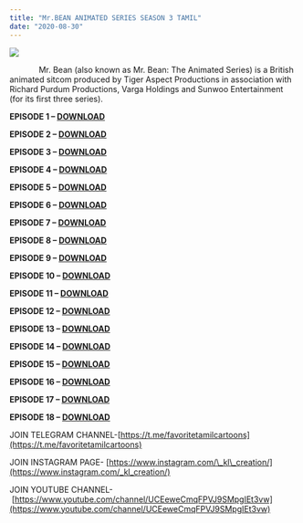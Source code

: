 ```yaml
---
title: "Mr.BEAN ANIMATED SERIES SEASON 3 TAMIL"
date: "2020-08-30"
---
```


[![](https://1.bp.blogspot.com/-RluNHuHiY_4/X0erJrVlRrI/AAAAAAAAAYc/RLyL_ylXT8gCTZdAl-evUa00tbAg-IvUwCLcBGAsYHQ/s640/MR.BEAN.jpg)](https://1.bp.blogspot.com/-RluNHuHiY_4/X0erJrVlRrI/AAAAAAAAAYc/RLyL_ylXT8gCTZdAl-evUa00tbAg-IvUwCLcBGAsYHQ/s1600/MR.BEAN.jpg)

             Mr. Bean (also known as Mr. Bean: The Animated Series) is a British animated sitcom produced by Tiger Aspect Productions in association with Richard Purdum Productions, Varga Holdings and Sunwoo Entertainment (for its first three series).

**EPISODE 1 – [DOWNLOAD](https://mega.nz/file/aslVWJhQ#XH2dGvcChc1c6BG_001uI-AkfqV2pVIG2b1jsMJNVac)**

**EPISODE 2 – [DOWNLOAD](https://mega.nz/file/34ljhRrZ#6OlTR9jot3ueZA0bSpMJt9xXUs8wKY5zc2-CoMw8LSc)**

**EPISODE 3 – [DOWNLOAD](https://mega.nz/file/e58zhTyY#wZIm7GmCXUHFdmOGBBOs0LKy9LmsIjCN8WK8G0kIJ30)**

**EPISODE 4 – [DOWNLOAD](https://mega.nz/file/bo1DELab#-4QSZQzLV52HkitLrL0ski2Euh0hD-Jt1ZIYdHZ-hN0)**

**EPISODE 5 – [DOWNLOAD](https://mega.nz/file/rpkxTRAL#dBff7vawUGOORkMOo0dJAr3v5k5O6j-hVKnP5CMyZ_o)**

**EPISODE 6 – [DOWNLOAD](https://mega.nz/file/7skDxJrB#5Ch56CLCo7u5tvc3ZxUNu05m5p_tXgnqcSqriut5WBs)**

**EPISODE 7 – [DOWNLOAD](https://mega.nz/file/OtsjQb4Q#E97DwUoGMy1Miet3ZJnMegd7enGLo9trgpsTQz9xDU4)**

**EPISODE 8 – [DOWNLOAD](https://mega.nz/file/7l1l0TjI#aH-1bR-2RhmikMpJpodJTuWmi4hR6_TKLJSRxC1LoIY)**

**EPISODE 9 – [DOWNLOAD](https://mega.nz/file/aptjlB6B#8lb0mu4Im8SXFwZ6JFSJMLevx0dFm3c-5BNzIwCwvAI)**

**EPISODE 10 – [DOWNLOAD](https://mega.nz/file/iw0RiLBD#8KaQjJIi_-yqut_6j5xPd4UQQpIATgnCT3EWlCo5n0U)**

**EPISODE 11 – [DOWNLOAD](https://mega.nz/file/G9tHHZrL#f9Jcy3oCJ3qp_mfWw3WmQTjkMwNzCPACXUOhCXVoPVs)**

**EPISODE 12 – [DOWNLOAD](https://mega.nz/file/D0l3ALgC#_UNcLfWZq2kBQ4yaBTk0EIZH17chzYFFHBfWzEy65E4)**

**EPISODE 13 – [DOWNLOAD](https://mega.nz/file/qw81gJbZ#6uOT2AF9pKlwy2fC4DpzKenRsQm54kIceA8qkkiY078)**

**EPISODE 14 – [DOWNLOAD](https://mega.nz/file/e8llmJpI#vfasIL3FXgG8q3eNrBWu8mJcHFwTCNowBaiGjs3mNBg)**

**EPISODE 15 – [DOWNLOAD](https://mega.nz/file/ux91mJwT#4Azm3XGojkG4BWwjimW7-3qVwToZel4i5KmjxwAS5jQ)**

**EPISODE 16 – [DOWNLOAD](https://mega.nz/file/Wkk3AJpZ#UAG9eChyD3Cel0CKAw7RMwPyyas04N07yw1SflLfRwg)**

**EPISODE 17 – [DOWNLOAD](https://mega.nz/file/qhthSbBZ#crz6appjnFE3lgzSe58lbBI3RDoNzAmO2oqW4qZ8ExE)**

**EPISODE 18 – [DOWNLOAD](https://mega.nz/file/H41zjD7J#ddsloApp7LvdEDrzXr9PkgxG69033u_nm1n4fHjExD4)**

JOIN TELEGRAM CHANNEL-[https://t.me/favoritetamilcartoons](https://t.me/favoritetamilcartoons)

JOIN INSTAGRAM PAGE- [https://www.instagram.com/\_kl\_creation/](https://www.instagram.com/_kl_creation/)

JOIN YOUTUBE CHANNEL- [https://www.youtube.com/channel/UCEeweCmqFPVJ9SMpgIEt3vw](https://www.youtube.com/channel/UCEeweCmqFPVJ9SMpgIEt3vw)
